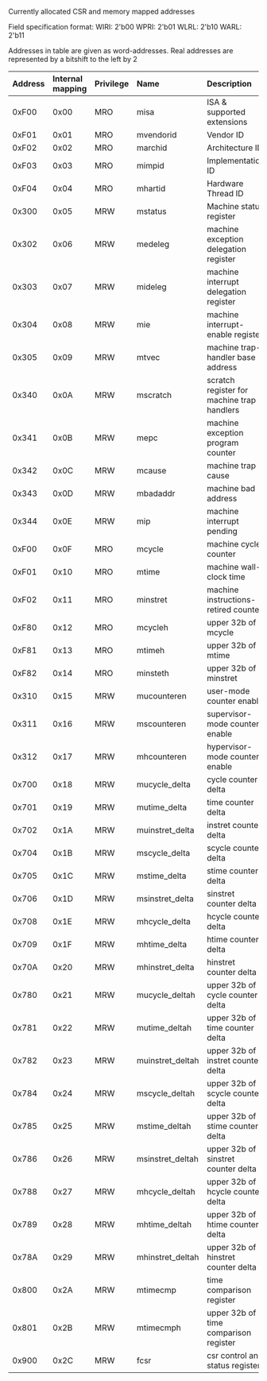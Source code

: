 
Currently allocated CSR and memory mapped addresses

Field specification format:
WIRI: 2'b00
WPRI: 2'b01
WLRL: 2'b10
WARL: 2'b11

Addresses in table are given as word-addresses. Real addresses are represented by a bitshift to the left by 2

| Address   | Internal mapping |Privilege        | Name | Description         |
|:-------|:--------|:----------|:-------------|:--------------------------------|
| 0xF00  |0x00| MRO | misa | ISA & supported extensions |
| 0xF01  |0x01| MRO | mvendorid | Vendor ID |
| 0xF02  |0x02| MRO | marchid | Architecture ID |
| 0xF03  |0x03| MRO | mimpid | Implementation ID |
| 0xF04  |0x04| MRO | mhartid | Hardware Thread ID |
| 0x300  |0x05| MRW | mstatus | Machine status register|
| 0x302  |0x06| MRW | medeleg | machine exception delegation register |
| 0x303  |0x07| MRW | mideleg | machine interrupt delegation register |
| 0x304  |0x08| MRW | mie | machine interrupt-enable register |
| 0x305  |0x09| MRW | mtvec | machine trap-handler base address |
| 0x340  |0x0A| MRW | mscratch | scratch register for machine trap handlers |
| 0x341  |0x0B| MRW | mepc | machine exception program counter |
| 0x342  |0x0C| MRW | mcause | machine trap cause |
| 0x343  |0x0D| MRW | mbadaddr | machine bad address |
| 0x344  |0x0E| MRW | mip | machine interrupt pending |
| 0xF00  |0x0F| MRO | mcycle | machine cycle counter|
| 0xF01  |0x10| MRO | mtime | machine wall-clock time|
| 0xF02  |0x11| MRO | minstret| machine instructions-retired counter |
| 0xF80  |0x12| MRO | mcycleh | upper 32b of mcycle |
| 0xF81  |0x13| MRO | mtimeh | upper 32b of mtime |
| 0xF82  |0x14| MRO | minsteth | upper 32b of minstret |
| 0x310  |0x15| MRW | mucounteren | user-mode counter enable |
| 0x311  |0x16| MRW | mscounteren | supervisor-mode counter enable |
| 0x312  |0x17| MRW | mhcounteren | hypervisor-mode counter enable |
| 0x700  |0x18| MRW | mucycle_delta | cycle counter delta |
| 0x701  |0x19| MRW | mutime_delta | time counter delta |
| 0x702  |0x1A| MRW | muinstret_delta | instret counter delta |
| 0x704  |0x1B| MRW | mscycle_delta | scycle counter delta |
| 0x705  |0x1C| MRW | mstime_delta | stime counter delta |
| 0x706  |0x1D| MRW | msinstret_delta | sinstret counter delta |
| 0x708  |0x1E| MRW | mhcycle_delta | hcycle counter delta |
| 0x709  |0x1F| MRW | mhtime_delta | htime counter delta |
| 0x70A  |0x20| MRW | mhinstret_delta | hinstret counter delta |
| 0x780  |0x21| MRW | mucycle_deltah | upper 32b of cycle counter delta |
| 0x781  |0x22| MRW | mutime_deltah | upper 32b of time counter delta |
| 0x782  |0x23| MRW | muinstret_deltah | upper 32b of instret counter delta|
| 0x784  |0x24| MRW | mscycle_deltah | upper 32b of scycle counter delta |
| 0x785  |0x25| MRW | mstime_deltah | upper 32b of stime counter delta |
| 0x786  |0x26| MRW | msinstret_deltah | upper 32b of sinstret counter delta |
| 0x788  |0x27| MRW | mhcycle_deltah | upper 32b of hcycle counter delta |
| 0x789  |0x28| MRW | mhtime_deltah | upper 32b of htime counter delta |
| 0x78A  |0x29| MRW | mhinstret_deltah | upper 32b of hinstret counter delta|
| 0x800  |0x2A| MRW | mtimecmp         | time comparison register|
| 0x801  |0x2B| MRW | mtimecmph        | upper 32b of time comparison register|
| 0x900  |0x2C| MRW | fcsr        | csr control and status register|